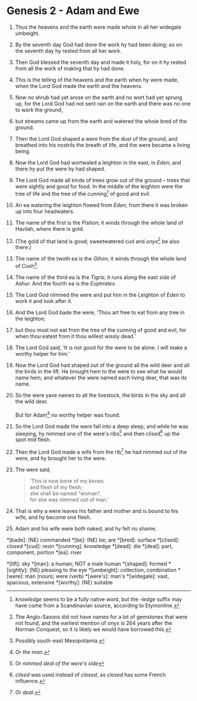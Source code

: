 # Genesis 2 - Adam and Ewe

1. Thus the heavens and the earth were made whole in all her widegale umbeight.
2. By the seventh day God had done the work hy had been doing; so on the
   seventh day hy rested from all her work.
3. Then God blessed the seventh day and made it holy, for on it hy rested from
   all the work of making that hy had done.
4. This is the telling of the heavens and the earth when hy were made, when the
   Lord God made the earth and the heavens.
5. Now no shrub had yet arose on the earth and no wort had yet sprung up, for
   the Lord God had not sent rain on the earth and there was no one to work the
   ground,
6. but streams came up from the earth and watered the whole bred of the ground.
7. Then the Lord God shaped a were from the dust of the ground, and breathed
   into his nostrils the breath of life, and the were became a living being.
8. Now the Lord God had wortwaled a leighton in the east, in *Eden*; and there
   hy put the were hy had shaped.
9. The Lord God made all kinds of trees grow out of the ground – trees that
   were sightly and good for food. In the middle of the leighton were the tree
   of life and the tree of the cunning[^cunning] of good and evil.
10. An ea watering the leighton flowed from *Eden*; from there it was broken up
    into four headwaters.
11. The name of the first is the *Pishon*; it winds through the whole land of
    Havilah, where there is gold.
12. (The gold of that land is good; sweetwatered cud and *onyx*[^onyx] be also
    there.)
13. The name of the twoth ea is the *Gihon*; it winds through the whole land of
    Cush[^Cush].
14. The name of the third ea is the *Tigris*; it runs along the east side of
    Ashur. And the fourth ea is the *Euphrates*.
15. The Lord God nimmed the were and put him in the Leighton of *Eden* to work
    it and look after it.
16. And the Lord God bade the were, ‘Thou art free to eat from any tree in the
    leighton;
17. but thou must not eat from the tree of the cunning of good and evil, for
    when thou eatest from it thou willest wissly dead.’
18. The Lord God said, ‘It is not good for the were to be alone. I will make a
    worthy helper for him.’
19. Now the Lord God had shaped out of the ground all the wild deer and all the
    birds in the lift. He brought hem to the were to see what he would name
    hem; and whatever the were named each living deer, that was its name.
20. So the were yave names to all the livestock, the birds in the sky and all
    the wild deer. <br/></br> But for Adam[^Adam] no worthy helper was found.
21. So the Lord God made the were fall into a deep sleep; and while he was
    sleeping, hy nimmed one of the were's ribs[^ribs] and then clised[^closed]
    up the spot mid flesh.
22. Then the Lord God made a wife from the rib[^rib] he had nimmed out of the
    were, and hy brought her to the were.
23. The were said,

    > ‘This is now bone of my bones<br/>
    >   and flesh of my flesh;<br/>
    > she shall be named “woman”,</br> for she was nimmed out of man.’<br/>

24. That is why a were leaves his father and mother and is bound to his wife,
    and hy become one flesh.
25. Adam and his wife were both naked, and hy felt no shame.

<!-- Abbreviations -->
*[bade]: (NE) commanded
*[be]: (NE) be; are
*[bred]: surface
*[clised]: closed
*[cud]: resin
*[cunning]: knowledge
*[dead]: die
*[deal]: part, component, portion
*[ea]: river
<!-- *[fuldone]: completed, finished -->
*[lift]: sky
*[man]: a human; NOT a male human
*[shaped]: formed
*[sightly]: (NE) pleasing to the eye
*[umbeight]: collection, combination
*[were]: man (noun); were (verb)
*[were's]: man's
*[widegale]: vast, spacious, extensive
*[worthy]: (NE) suitable

<!-- Footnotes -->
[^cunning]: *knowledge* seems to be a fully native word, but the *-ledge*
    suffix may have come from a Scandinavian source, according to Etymonline.
[^Cush]: Possibly south-east Mesopotamia.
[^Adam]: Or *the man*.
[^ribs]: Or *nimmed deal of the were's side*
[^rib]: Or *deal*.
[^closed]: *clised* was used instead of *closed*, as *closed* has some French
    influence.
[^onyx]: The Anglo-Saxons did not have names for a lot of gemstones that were
    not found, and the earliest mention of onyx is 264 years after the Norman
    Conquest, so it is likely we would have borrowed this.
